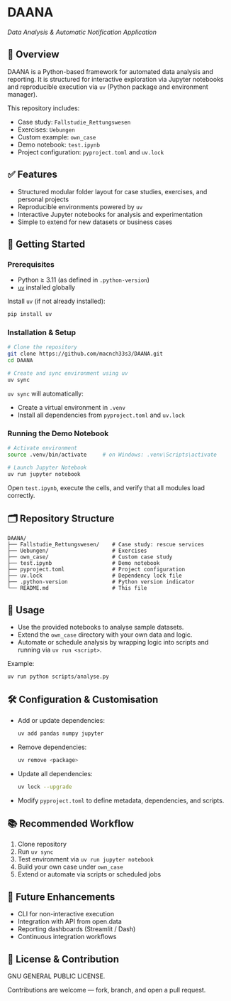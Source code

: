 # DAANA
*Data Analysis & Automatic Notification Application*

## 🚀 Overview
DAANA is a Python-based framework for automated data analysis and reporting.
It is structured for interactive exploration via Jupyter notebooks and reproducible execution via `uv` (Python package and environment manager).

This repository includes:
- Case study: `Fallstudie_Rettungswesen`
- Exercises: `Uebungen`
- Custom example: `own_case`
- Demo notebook: `test.ipynb`
- Project configuration: `pyproject.toml` and `uv.lock`

## ✅ Features
- Structured modular folder layout for case studies, exercises, and personal projects
- Reproducible environments powered by `uv`
- Interactive Jupyter notebooks for analysis and experimentation
- Simple to extend for new datasets or business cases

## 🧪 Getting Started

### Prerequisites
- Python ≥ 3.11 (as defined in `.python-version`)
- [`uv`](https://github.com/astral-sh/uv) installed globally

Install `uv` (if not already installed):
```bash
pip install uv
```

### Installation & Setup
```bash
# Clone the repository
git clone https://github.com/macnch33s3/DAANA.git
cd DAANA

# Create and sync environment using uv
uv sync
```

`uv sync` will automatically:
- Create a virtual environment in `.venv`
- Install all dependencies from `pyproject.toml` and `uv.lock`

### Running the Demo Notebook
```bash
# Activate environment
source .venv/bin/activate     # on Windows: .venv\Scripts\activate

# Launch Jupyter Notebook
uv run jupyter notebook
```

Open `test.ipynb`, execute the cells, and verify that all modules load correctly.

## 🗂 Repository Structure
```
DAANA/
├── Fallstudie_Rettungswesen/    # Case study: rescue services
├── Uebungen/                    # Exercises
├── own_case/                    # Custom case study
├── test.ipynb                   # Demo notebook
├── pyproject.toml               # Project configuration
├── uv.lock                      # Dependency lock file
├── .python-version              # Python version indicator
└── README.md                    # This file
```

## 🎯 Usage
- Use the provided notebooks to analyse sample datasets.
- Extend the `own_case` directory with your own data and logic.
- Automate or schedule analysis by wrapping logic into scripts and running via `uv run <script>`.

Example:
```bash
uv run python scripts/analyse.py
```

## 🛠 Configuration & Customisation
- Add or update dependencies:
  ```bash
  uv add pandas numpy jupyter
  ```
- Remove dependencies:
  ```bash
  uv remove <package>
  ```
- Update all dependencies:
  ```bash
  uv lock --upgrade
  ```
- Modify `pyproject.toml` to define metadata, dependencies, and scripts.

## 📚 Recommended Workflow
1. Clone repository
2. Run `uv sync`
3. Test environment via `uv run jupyter notebook`
4. Build your own case under `own_case`
5. Extend or automate via scripts or scheduled jobs

## 🤖 Future Enhancements
- CLI for non-interactive execution
- Integration with API from open.data
- Reporting dashboards (Streamlit / Dash)
- Continuous integration workflows

## 📄 License & Contribution
GNU GENERAL PUBLIC LICENSE.

Contributions are welcome — fork, branch, and open a pull request.

